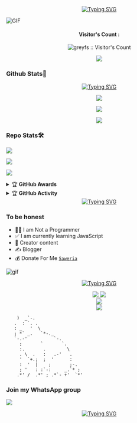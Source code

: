 <div align="center">
<a href="https://youtube.com/@novxler9753">
    <img
        src="https://readme-typing-svg.herokuapp.com?font=ShadowsIntoLightsize=50&duration=5500&color=FF0000&background=FF673200&center=true&vCenter=true&lines=Hi,+I+am+Grey;Welcome+to+my+github;And+please+SUBSCRIBE+my+channel"
            alt="Typing SVG"
        />
    </a>
</p>
</div>

<img align="center" fit="fill" alt="GIF" src="https://media3.giphy.com/media/3ohzdMfilFANKK0dqw/giphy.gif?cid=6c09b9527a485d42636198909197bce63274cb88f0ed28ee&rid=giphy.gif&ct=g" />

<h4 align="center">Visitor's Count :</h4>
<p align="center"><img src="https://profile-counter.glitch.me/{greyfs}/count.svg" alt="greyfs :: Visitor's Count" /></p>
<p align="center"><img src="https://count.getloli.com/get/@greyfs-github-readme?theme=rule34" /></p>
  
### Github Stats🧐

<div align="center">
<a href="https://youtube.com/@novxler9753">
    <img
        src="https://readme-typing-svg.herokuapp.com?font=ShadowsIntoLightsize=50&duration=5500&color=00FF00&background=FF673200&center=true&vCenter=true&lines=info+github+gua+bang"
            alt="Typing SVG"
        />
    </a>
</p>
</div>

<p align="center"><a href="https://github.com/greyfs"><img src="https://github-readme-stats.vercel.app/api?username=greyfs&show_icons=true&theme=chartreuse-dark"></a></p>
<p align="center"><a href="https://github.com/greyfs"><img src="https://streak-stats.demolab.com/?user=greyfs&theme=chartreuse-dark"></a></p>
<p align="center"><a href="https://github.com/greyfs"><img src="https://github-readme-stats.vercel.app/api/top-langs/?username=greyfs&theme=chartreuse-dark&layout=compact"></a></p> 

### Repo Stats🛠️
<p align=""><a href="https://github.com/nazedev/bot-tes"><img src="https://github-readme-stats.vercel.app/api/pin/?username=greyfs&repo=bot-tes&theme=chartreuse-dark"></a></p>
<p align=""><a href="https://github.com/nazedev/Botinfo"><img src="https://github-readme-stats.vercel.app/api/pin/?username=greyfs&repo=Botinfo&theme=chartreuse-dark"></a></p>
<p align=""><a href="https://github.com/nazedev/greyfs"><img src="https://github-readme-stats.vercel.app/api/pin/?username=greyfs&repo=greyfs&theme=chartreuse-dark"></a></p>

<details>
    <summary>&#127942 <b>GitHub Awards</b></summary><br/>

<p align="center"><a href="https://github.com/greyfs"><img src="https://github-profile-trophy.vercel.app/?username=greyfs"></a></p>

</details>
<details>
    <summary>&#127942 <b>GitHub Activity</b></summary><br/>

<p align="center"><a href="https://github.com/greyfs"><img src="https://metrics.lecoq.io/greyfs?template=classic&repositories.forks=true&languages=1&languages.colors=github&languages.threshold=0%25&config.timezone=Asia%2FJakarta"></a></p>

</details> 

<div align="center">
<a href="https://youtube.com/@novxler9753">
    <img
        src="https://readme-typing-svg.herokuapp.com?font=ShadowsIntoLightsize=50&duration=5500&color=00FF00&background=FF673200&center=true&vCenter=true&lines=Scrolll+👇👇👇"
            alt="Typing SVG"
        />
    </a>
</p>
</div>

### To be honest 
- 👨‍💻 I am Not a Programmer
- ✅ I am currently learning JavaScript
- 📌 Creator content
- ✍️ Blogger
- 💰 Donate For Me [`Saweria`](https://saweria.co/Greyx) 

![gif](https://telegra.ph/file/1b4d68426eca1d6735003.gif)



<div align="center">
<a href="https://youtube.com/@novxler9753">
    <img
        src="https://readme-typing-svg.herokuapp.com?font=ShadowsIntoLightsize=50&duration=5500&color=00FF00&background=FF673200&center=true&vCenter=true&lines=Gabut+amat+😅"
            alt="Typing SVG"
        />
    </a>
</p>
</div>


<p align="center">
<a href="https://www.instagram.com/norriii_7"><img src="https://img.shields.io/badge/Instagram-E4405F?style=for-the-badge&logo=instagram&logoColor=white"/> 
  <a href="https://wa.me/message/UK54R4DDERJCG1"><img src="https://img.shields.io/badge/WhatsApp-25D366?style=for-the-badge&logo=whatsapp&logoColor=white" />
<br>
  <a href="https://youtube.com/@novxler9753"><img src="https://img.shields.io/badge/YouTube-Grey -ff0000?style=for-the-badge&logo=youtube&logoColor=ff0000&link=https://youtube.com/@novxler9753" /><br>
  <a href="https://github.com/greyfs"><img src="https://img.shields.io/badge/-GitHub-black?style=flat-square&logo=github" /> 
  <a href="https://m.youtube.com/@novxler9753">
  <a name=greyfs&label=VIEWS&style=flat-square&color=orange" />
</p>
              
        )  _`-.                 
       .  : `. .                
       : _   '  \               
       ; *` _.   `*-._          
       `-.-'          `-.       
         ;       `       `.     
         :.       .        \    
         . \  .   :   .-'   .   
         '  `+.;  ;  '      :   
         :  '  |    ;       ;-. 
         ; '   : :`-:     _.`* ;
        .*' /  .*' ; .*`- +'  `*' 




### Join my WhatsApp group

  <a href="https://chat.whatsapp.com/GMKCDy07dzX6o2T040NpAd"><img src="https://img.shields.io/badge/WhatsApp-25D366?style=for-the-badge&logo=whatsapp&logoColor=white" />


<div align="center">
<a href="https://youtube.com/@novxler9753">
    <img
        src="https://readme-typing-svg.herokuapp.com?font=ShadowsIntoLightsize=50&duration=5500&color=00FF00&background=FF673200&center=true&vCenter=true&lines=Gabut+amat+😅"
            alt="Typing SVG"
        />
    </a>
</p>
</div>














